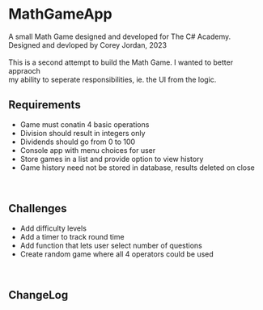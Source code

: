 # MathGameApp

<p>
  A small Math Game designed and developed for The C# Academy.<br>
  Designed and devloped by Corey Jordan, 2023<br>
  <br>
  This is a second attempt to build the Math Game. I wanted to better appraoch<br>
  my ability to seperate responsibilities, ie. the UI from the logic.
</p>

<h2>Requirements</h2>
<ul>
  <li>Game must conatin 4 basic operations</li>
  <li>Division should result in integers only</li>
  <li>Dividends should go from 0 to 100</li>
  <li>Console app with menu choices for user</li>
  <li>Store games in a list and provide option to view history</li>
  <li>Game history need not be stored in database, results deleted on close</li>
</ul>
<br>
<h2>Challenges</h2>
<ul>
  <li>Add difficulty levels</li>
  <li>Add a timer to track round time</li>
  <li>Add function that lets user select number of questions</li>
  <li>Create random game where all 4 operators could be used</li>
</ul>
<br>
<h2>ChangeLog</h2>
<p>

</p>
